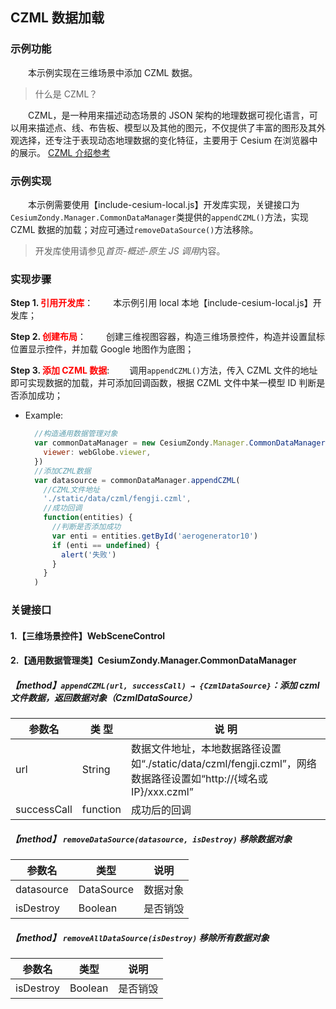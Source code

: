 ## CZML 数据加载

### 示例功能

&ensp;&ensp;&ensp;&ensp;本示例实现在三维场景中添加 CZML 数据。

> 什么是 CZML？

&ensp;&ensp;&ensp;&ensp;CZML，是一种用来描述动态场景的 JSON 架构的地理数据可视化语言，可以用来描述点、线、布告板、模型以及其他的图元，不仅提供了丰富的图形及其外观选择，还专注于表现动态地理数据的变化特征，主要用于 Cesium 在浏览器中的展示。
<a href="https://github.com/AnalyticalGraphicsInc/czml-writer/wiki/CZML-Structure" target="_blank">CZML 介绍参考</a>

### 示例实现

&ensp;&ensp;&ensp;&ensp;本示例需要使用【include-cesium-local.js】开发库实现，关键接口为`CesiumZondy.Manager.CommonDataManager`类提供的`appendCZML()`方法，实现 CZML 数据的加载；对应可通过`removeDataSource()`方法移除。

> 开发库使用请参见*首页-概述-原生 JS 调用*内容。

### 实现步骤

**Step 1. <font color=red>引用开发库</font>**：
&ensp;&ensp;&ensp;&ensp;本示例引用 local 本地【include-cesium-local.js】开发库；

**Step 2. <font color=red>创建布局</font>**：
&ensp;&ensp;&ensp;&ensp;创建三维视图容器，构造三维场景控件，构造并设置鼠标位置显示控件，并加载 Google 地图作为底图；

**Step 3. <font color=red>添加 CZML 数据</font>**:
&ensp;&ensp;&ensp;&ensp;调用`appendCZML()`方法，传入 CZML 文件的地址即可实现数据的加载，并可添加回调函数，根据 CZML 文件中某一模型 ID 判断是否添加成功；

- Example:
  ```javascript
    //构造通用数据管理对象
    var commonDataManager = new CesiumZondy.Manager.CommonDataManager({
      viewer: webGlobe.viewer,
    })
    //添加CZML数据
    var datasource = commonDataManager.appendCZML(
      //CZML文件地址
      './static/data/czml/fengji.czml',
      //成功回调
      function(entities) {
        //判断是否添加成功
        var enti = entities.getById('aerogenerator10')
        if (enti == undefined) {
          alert('失败')
        }
      }
    )
  ```

### 关键接口

#### 1.【三维场景控件】WebSceneControl

#### 2.【通用数据管理类】CesiumZondy.Manager.CommonDataManager

##### 【method】`appendCZML(url, successCall) → {CzmlDataSource}`：添加 czml 文件数据，返回数据对象（CzmlDataSource）

| 参数名      | 类 型    | 说 明                                                                                                            |
| ----------- | -------- | ---------------------------------------------------------------------------------------------------------------- |
| url         | String   | 数据文件地址，本地数据路径设置如“./static/data/czml/fengji.czml”，网络数据路径设置如“http://{域名或IP}/xxx.czml” |
| successCall | function | 成功后的回调                                                                                                     |

##### 【method】 `removeDataSource(datasource, isDestroy)` 移除数据对象

| 参数名     | 类型       | 说明     |
| ---------- | ---------- | -------- |
| datasource | DataSource | 数据对象 |
| isDestroy  | Boolean    | 是否销毁 |

##### 【method】 `removeAllDataSource(isDestroy)` 移除所有数据对象

| 参数名    | 类型    | 说明     |
| --------- | ------- | -------- |
| isDestroy | Boolean | 是否销毁 |
